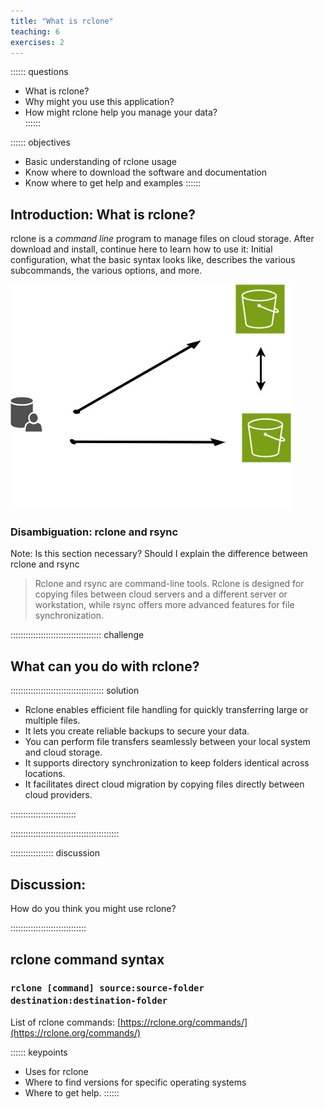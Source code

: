 ```yaml
---
title: "What is rclone"
teaching: 6
exercises: 2
---
```



:::::: questions  
 -  What is rclone?  
-   Why might you use this application?  
-   How might rclone help you manage your data?   
::::::  

:::::: objectives  
-   Basic understanding of rclone usage 
-   Know where to download the software and documentation
-   Know where to get help and examples 
::::::

## Introduction: What is rclone?

rclone is a *command line* program to manage files on cloud storage. After download and install, continue here to learn how to use it: Initial configuration, what the basic syntax looks like, describes the various subcommands, the various options, and more.

![Test Illustration](test-illustration.jpg)

### Disambiguation:  rclone and rsync
Note: Is this section necessary?  Should I explain the difference between rclone and rsync

>Rclone and rsync are command-line tools. Rclone is designed for copying files between cloud servers and a different server or workstation, while rsync offers more advanced features for file synchronization.  

:::::::::::::::::::::::::::::::::::: challenge

## What can you do with rclone?

::::::::::::::::::::::::::::::::::::: solution

- Rclone enables efficient file handling for quickly transferring large or multiple files.
- It lets you create reliable backups to secure your data.
- You can perform file transfers seamlessly between your local system and cloud storage.
- It supports directory synchronization to keep folders identical across locations.
- It facilitates direct cloud migration by copying files directly between cloud providers.

::::::::::::::::::::::::::

:::::::::::::::::::::::::::::::::::::::::::

::::::::::::::::: discussion
## Discussion:  
  
How do you think you might use rclone?  

::::::::::::::::::::::::::::::

## rclone command syntax

### ```rclone [command] source:source-folder  destination:destination-folder``` 

List of rclone commands: [https://rclone.org/commands/](https://rclone.org/commands/) 


:::::: keypoints
 - Uses for rclone
 - Where to find versions for specific operating systems
 - Where to get help.
::::::
